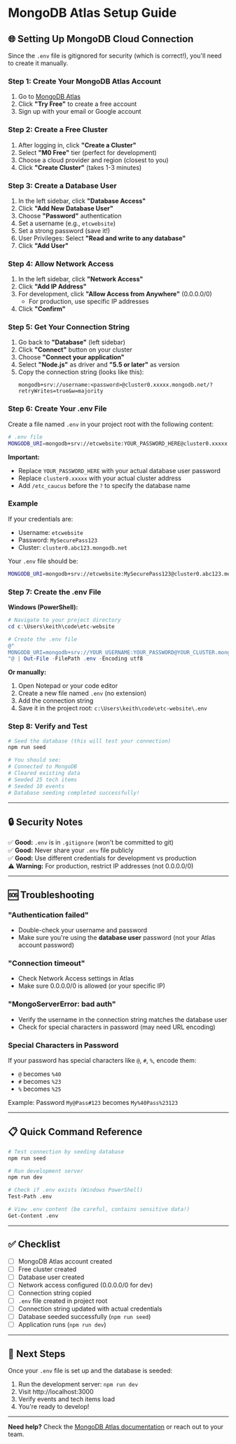 # MongoDB Atlas Setup Guide

## 🌐 Setting Up MongoDB Cloud Connection

Since the `.env` file is gitignored for security (which is correct!), you'll need to create it manually.

### Step 1: Create Your MongoDB Atlas Account

1. Go to [MongoDB Atlas](https://www.mongodb.com/cloud/atlas)
2. Click **"Try Free"** to create a free account
3. Sign up with your email or Google account

### Step 2: Create a Free Cluster

1. After logging in, click **"Create a Cluster"**
2. Select **"M0 Free"** tier (perfect for development)
3. Choose a cloud provider and region (closest to you)
4. Click **"Create Cluster"** (takes 1-3 minutes)

### Step 3: Create a Database User

1. In the left sidebar, click **"Database Access"**
2. Click **"Add New Database User"**
3. Choose **"Password"** authentication
4. Set a username (e.g., `etcwebsite`)
5. Set a strong password (save it!)
6. User Privileges: Select **"Read and write to any database"**
7. Click **"Add User"**

### Step 4: Allow Network Access

1. In the left sidebar, click **"Network Access"**
2. Click **"Add IP Address"**
3. For development, click **"Allow Access from Anywhere"** (0.0.0.0/0)
   - For production, use specific IP addresses
4. Click **"Confirm"**

### Step 5: Get Your Connection String

1. Go back to **"Database"** (left sidebar)
2. Click **"Connect"** button on your cluster
3. Choose **"Connect your application"**
4. Select **"Node.js"** as driver and **"5.5 or later"** as version
5. Copy the connection string (looks like this):
   ```
   mongodb+srv://username:<password>@cluster0.xxxxx.mongodb.net/?retryWrites=true&w=majority
   ```

### Step 6: Create Your .env File

Create a file named `.env` in your project root with the following content:

```bash
# .env file
MONGODB_URI=mongodb+srv://etcwebsite:YOUR_PASSWORD_HERE@cluster0.xxxxx.mongodb.net/etc_caucus?retryWrites=true&w=majority
```

**Important:**
- Replace `YOUR_PASSWORD_HERE` with your actual database user password
- Replace `cluster0.xxxxx` with your actual cluster address
- Add `/etc_caucus` before the `?` to specify the database name

### Example

If your credentials are:
- Username: `etcwebsite`
- Password: `MySecurePass123`
- Cluster: `cluster0.abc123.mongodb.net`

Your `.env` file should be:
```bash
MONGODB_URI=mongodb+srv://etcwebsite:MySecurePass123@cluster0.abc123.mongodb.net/etc_caucus?retryWrites=true&w=majority
```

### Step 7: Create the .env File

**Windows (PowerShell):**
```powershell
# Navigate to your project directory
cd c:\Users\keith\code\etc-website

# Create the .env file
@"
MONGODB_URI=mongodb+srv://YOUR_USERNAME:YOUR_PASSWORD@YOUR_CLUSTER.mongodb.net/etc_caucus?retryWrites=true&w=majority
"@ | Out-File -FilePath .env -Encoding utf8
```

**Or manually:**
1. Open Notepad or your code editor
2. Create a new file named `.env` (no extension)
3. Add the connection string
4. Save it in the project root: `c:\Users\keith\code\etc-website\.env`

### Step 8: Verify and Test

```bash
# Seed the database (this will test your connection)
npm run seed

# You should see:
# Connected to MongoDB
# Cleared existing data
# Seeded 25 tech items
# Seeded 10 events
# Database seeding completed successfully!
```

---

## 🔒 Security Notes

✅ **Good:** `.env` is in `.gitignore` (won't be committed to git)  
✅ **Good:** Never share your `.env` file publicly  
✅ **Good:** Use different credentials for development vs production  
⚠️ **Warning:** For production, restrict IP addresses (not 0.0.0.0/0)  

---

## 🆘 Troubleshooting

### "Authentication failed"
- Double-check your username and password
- Make sure you're using the **database user** password (not your Atlas account password)

### "Connection timeout"
- Check Network Access settings in Atlas
- Make sure 0.0.0.0/0 is allowed (or your specific IP)

### "MongoServerError: bad auth"
- Verify the username in the connection string matches the database user
- Check for special characters in password (may need URL encoding)

### Special Characters in Password
If your password has special characters like `@`, `#`, `%`, encode them:
- `@` becomes `%40`
- `#` becomes `%23`
- `%` becomes `%25`

Example: Password `My@Pass#123` becomes `My%40Pass%23123`

---

## 📋 Quick Command Reference

```bash
# Test connection by seeding database
npm run seed

# Run development server
npm run dev

# Check if .env exists (Windows PowerShell)
Test-Path .env

# View .env content (be careful, contains sensitive data!)
Get-Content .env
```

---

## ✅ Checklist

- [ ] MongoDB Atlas account created
- [ ] Free cluster created
- [ ] Database user created
- [ ] Network access configured (0.0.0.0/0 for dev)
- [ ] Connection string copied
- [ ] `.env` file created in project root
- [ ] Connection string updated with actual credentials
- [ ] Database seeded successfully (`npm run seed`)
- [ ] Application runs (`npm run dev`)

---

## 🎯 Next Steps

Once your `.env` file is set up and the database is seeded:

1. Run the development server: `npm run dev`
2. Visit http://localhost:3000
3. Verify events and tech items load
4. You're ready to develop!

---

**Need help?** Check the [MongoDB Atlas documentation](https://docs.atlas.mongodb.com/getting-started/) or reach out to your team.

